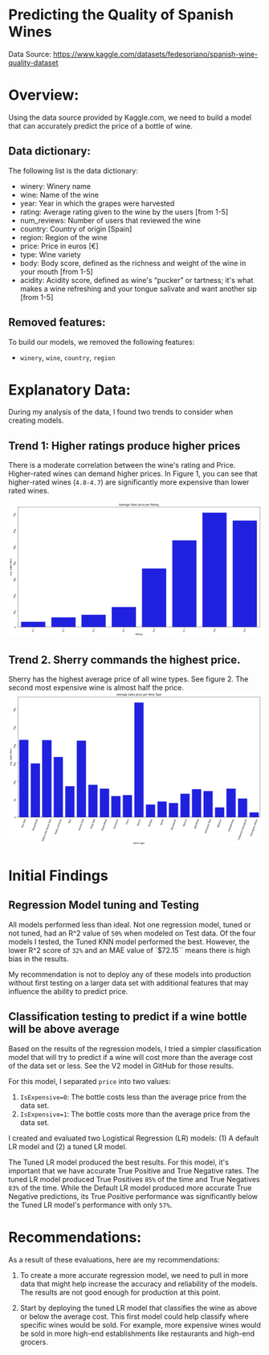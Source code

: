 # Predicting the Quality of Spanish Wines

Data Source: https://www.kaggle.com/datasets/fedesoriano/spanish-wine-quality-dataset 

# Overview:

Using the data source provided by Kaggle.com, we need to build a model that can accurately predict the price of a bottle of wine. 

## Data dictionary:

The following list is the data dictionary: 
- winery: Winery name
- wine: Name of the wine
- year: Year in which the grapes were harvested
- rating: Average rating given to the wine by the users [from 1-5]
- num_reviews: Number of users that reviewed the wine
- country: Country of origin [Spain]
- region: Region of the wine
- price: Price in euros [€]
- type: Wine variety
- body: Body score, defined as the richness and weight of the wine in your mouth [from 1-5]
- acidity: Acidity score, defined as wine's “pucker” or tartness; it's what makes a wine refreshing and your tongue salivate and want another sip [from 1-5]

## Removed features:

To build our models, we removed the following features: 
- `winery`, `wine`, `country`, `region`

# Explanatory Data: 

During my analysis of the data, I found two trends to consider when creating models. 

## Trend 1: Higher ratings produce higher prices
There is a moderate correlation between the wine's rating and Price. Higher-rated wines can demand higher prices. In Figure 1, you can see that higher-rated wines (`4.8-4.7`) are significantly more expensive than lower rated wines.

![Alt text](image.png)

## Trend 2. Sherry commands the highest price.
Sherry has the highest average price of all wine types. See figure 2. The second most expensive wine is almost half the price.
![Alt text](image-1.png)

# Initial Findings

## Regression Model tuning and Testing
All models performed less than ideal. Not one regression model, tuned or not tuned, had an R^2 value of `50%` when modeled on Test data. Of the four models I tested, the Tuned KNN model performed the best. However, the lower R^2 score of `32%` and an MAE value of `$72.15`` means there is high bias in the results.

My recommendation is not to deploy any of these models into production without first testing on a larger data set with additional features that may influence the ability to predict price.

## Classification testing to predict if a wine bottle will be above average

Based on the results of the regression models, I tried a simpler classification model that will try to predict if a wine will cost more than the average cost of the data set or less. See the V2 model in GitHub for those results. 

For this model, I separated `price` into two values: 
1. `IsExpensive=0`: The bottle costs less than the average price from the data set.
2. `IsExpensive=1`: The bottle costs more than the average price from the data set.

I created and evaluated two Logistical Regression (LR) models: (1) A default LR model and (2) a tuned LR model. 

The Tuned LR model produced the best results. For this model, it's important that we have accurate True Positive and True Negative rates. The tuned LR model produced True Positives `85%` of the time and True Negatives `83%` of the time. While the Default LR model produced more accurate True Negative predictions, its True Positive performance was significantly below the Tuned LR model's performance with only `57%`.

# Recommendations: 

As a result of these evaluations, here are my recommendations:

1. To create a more accurate regression model, we need to pull in more data that might help increase the accuracy and reliability of the models. The results are not good enough for production at this point. 

2. Start by deploying the tuned LR model that classifies the wine as above or below the average cost. This first model could help classify where specific wines would be sold. For example, more expensive wines would be sold in more high-end establishments like restaurants and high-end grocers.

